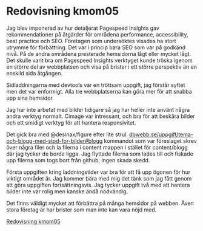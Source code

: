 ---
---
Redovisning kmom05
=========================

Jag blev imponerad av hur detaljerat Pagespeed Insights gav rekommendationer på åtgärder för områdena performance, accessibility, best practice och SEO. Företagen som undersöktes visades ha stort utrymme för förbättring. Det var i princip bara SEO som var på godkänd nivå. På de andra områdena presterade hemsidorna lågt eller mycket lågt. Det skulle varit bra om Pagespeed Insights verktyget kunde tröska igenom en större del av webbplatsen och visa på brister i ett större perspektiv än en enskild sida åtgången.

Sidladdningarna med devtools var en tröttsam uppgift, jag förstår syftet men det var enformigt. Alla tre webbplatserna kan göra mer för att snabba upp sina hemsidor.

Jag har inte arbetat med bilder tidigare så jag har heller inte använt några andra verktyg normalt. Cimage var intressant, och bra för att beskära bilder och ett smidigt verktyg för att hantera responsivitet.

Det gick bra med @desinax/figure efter lite strul. [dbwebb.se/uppgift/tema-och-blogg-med-stod-for-bilder#blogg](https://dbwebb.se/uppgift/tema-och-blogg-med-stod-for-bilder#blogg) kommandot som var föreslaget skrev över några filer och la filerna i content mappen i stället för content/blogg där jag tycker de borde ligga. Jag flyttade filerna som lades till och fiskade upp filerna som togs bort från github, ingen skada skedd.

Första uppgiften kring laddningstider var bra för att få upp ögonen för hur viktigt området är. Jag kommer bära med mig det tänk som jag fått genom att göra uppgiften fortsättningsvis. Jag tycker uppgift två med att hantera bilder inte var rolig men kanske ändå nödvändig.

Det finns väldigt mycket att förbättra på många hemsidor på webben. Även stora företag är har brister som man inte kan vara nöjd med.

[Redovisning kmom05](http://www.student.bth.se/~frst19/dbwebb-kurser/design/me/redovisa/htdocs/redovisning/kmom05)
